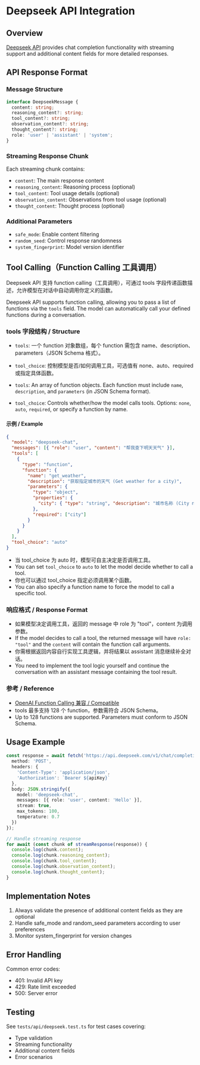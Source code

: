 # Deepseek API Integration

## Overview

[Deepseek API](https://api-docs.deepseek.com/zh-cn/api/create-chat-completion) provides chat completion functionality with streaming support and additional content fields for more detailed responses.

## API Response Format

### Message Structure
```typescript
interface DeepseekMessage {
  content: string;
  reasoning_content?: string;
  tool_content?: string;
  observation_content?: string;
  thought_content?: string;
  role: 'user' | 'assistant' | 'system';
}
```

### Streaming Response Chunk
Each streaming chunk contains:
- `content`: The main response content
- `reasoning_content`: Reasoning process (optional)
- `tool_content`: Tool usage details (optional)
- `observation_content`: Observations from tool usage (optional)
- `thought_content`: Thought process (optional)

### Additional Parameters
- `safe_mode`: Enable content filtering
- `random_seed`: Control response randomness
- `system_fingerprint`: Model version identifier

## Tool Calling（Function Calling 工具调用）

Deepseek API 支持 function calling（工具调用），可通过 tools 字段传递函数描述，允许模型在对话中自动调用你定义的函数。

Deepseek API supports function calling, allowing you to pass a list of functions via the `tools` field. The model can automatically call your defined functions during a conversation.

### tools 字段结构 / Structure

- `tools`: 一个 function 对象数组，每个 function 需包含 name、description、parameters（JSON Schema 格式）。
- `tool_choice`: 控制模型是否/如何调用工具，可选值有 none、auto、required 或指定具体函数。

- `tools`: An array of function objects. Each function must include `name`, `description`, and `parameters` (in JSON Schema format).
- `tool_choice`: Controls whether/how the model calls tools. Options: `none`, `auto`, `required`, or specify a function by name.

#### 示例 / Example

```json
{
  "model": "deepseek-chat",
  "messages": [{ "role": "user", "content": "帮我查下明天天气" }],
  "tools": [
    {
      "type": "function",
      "function": {
        "name": "get_weather",
        "description": "获取指定城市的天气 (Get weather for a city)",
        "parameters": {
          "type": "object",
          "properties": {
            "city": { "type": "string", "description": "城市名称 (City name)" }
          },
          "required": ["city"]
        }
      }
    }
  ],
  "tool_choice": "auto"
}
```

- 当 tool_choice 为 auto 时，模型可自主决定是否调用工具。
- You can set `tool_choice` to `auto` to let the model decide whether to call a tool.
- 你也可以通过 tool_choice 指定必须调用某个函数。
- You can also specify a function name to force the model to call a specific tool.

### 响应格式 / Response Format

- 如果模型决定调用工具，返回的 message 中 role 为 "tool"，content 为调用参数。
- If the model decides to call a tool, the returned message will have `role: "tool"` and the `content` will contain the function call arguments.
- 你需根据返回内容自行实现工具逻辑，并将结果以 assistant 消息继续补全对话。
- You need to implement the tool logic yourself and continue the conversation with an assistant message containing the tool result.

### 参考 / Reference

- [OpenAI Function Calling 兼容 / Compatible](https://platform.openai.com/docs/guides/function-calling)
- tools 最多支持 128 个 function，参数需符合 JSON Schema。
- Up to 128 functions are supported. Parameters must conform to JSON Schema.

## Usage Example

```typescript
const response = await fetch('https://api.deepseek.com/v1/chat/completions', {
  method: 'POST',
  headers: {
    'Content-Type': 'application/json',
    'Authorization': `Bearer ${apiKey}`
  },
  body: JSON.stringify({
    model: 'deepseek-chat',
    messages: [{ role: 'user', content: 'Hello' }],
    stream: true,
    max_tokens: 100,
    temperature: 0.7
  })
});

// Handle streaming response
for await (const chunk of streamResponse(response)) {
  console.log(chunk.content);
  console.log(chunk.reasoning_content);
  console.log(chunk.tool_content);
  console.log(chunk.observation_content);
  console.log(chunk.thought_content);
}
```

## Implementation Notes

1. Always validate the presence of additional content fields as they are optional
2. Handle safe_mode and random_seed parameters according to user preferences
3. Monitor system_fingerprint for version changes

## Error Handling

Common error codes:
- 401: Invalid API key
- 429: Rate limit exceeded
- 500: Server error

## Testing

See `tests/api/deepseek.test.ts` for test cases covering:
- Type validation
- Streaming functionality
- Additional content fields
- Error scenarios
